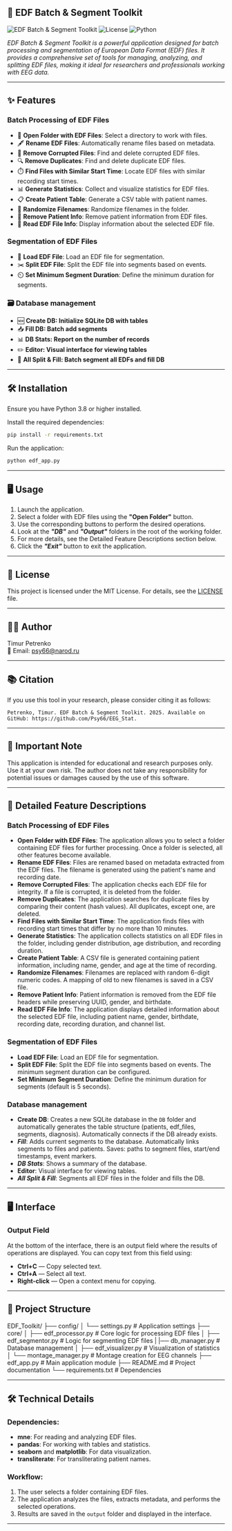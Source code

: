 
## 🧠 EDF Batch & Segment Toolkit

![EDF Batch & Segment Toolkit](https://img.shields.io/badge/Version-1.0.0-blue)
![License](https://img.shields.io/badge/License-MIT-green)
![Python](https://img.shields.io/badge/Python-3.8%2B-yellow)

*EDF Batch & Segment Toolkit is a powerful application designed for batch processing and segmentation of European Data Format (EDF) files. It provides a comprehensive set of tools for managing, analyzing, and splitting EDF files, making it ideal for researchers and professionals working with EEG data.*

---

## ✨ Features

### Batch Processing of EDF Files
- 📂 **Open Folder with EDF Files**: Select a directory to work with files.
- 🖋️ **Rename EDF Files**: Automatically rename files based on metadata.
- 🚫 **Remove Corrupted Files**: Find and delete corrupted EDF files.
- 🔍 **Remove Duplicates**: Find and delete duplicate EDF files.
- ⏱️ **Find Files with Similar Start Time**: Locate EDF files with similar recording start times.
- 📊 **Generate Statistics**: Collect and visualize statistics for EDF files.
- 📋 **Create Patient Table**: Generate a CSV table with patient names.
- 🎲 **Randomize Filenames**: Randomize filenames in the folder.
- 👤 **Remove Patient Info**: Remove patient information from EDF files.
- 📄 **Read EDF File Info**: Display information about the selected EDF file.

### Segmentation of EDF Files
- 📂 **Load EDF File**: Load an EDF file for segmentation.
- ✂️ **Split EDF File**: Split the EDF file into segments based on events.
- ⏲️ **Set Minimum Segment Duration**: Define the minimum duration for segments.

### 🗃️ Database management
- 🆕 **Create DB: Initialize SQLite DB with tables**
- 📥 **Fill DB: Batch add segments**
- 📊 **DB Stats: Report on the number of records**
- ✏️ **Editor: Visual interface for viewing tables**
- 🚀 **All Split & Fill: Batch segment all EDFs and fill DB**

---

## 🛠️ Installation

Ensure you have Python 3.8 or higher installed.

Install the required dependencies:

```bash
pip install -r requirements.txt
```

Run the application:

```bash
python edf_app.py
```

---

## 🖥️ Usage

1. Launch the application.
2. Select a folder with EDF files using the **"Open Folder"** button.
3. Use the corresponding buttons to perform the desired operations.
4. Look at the ***"DB"*** and ***"Output"*** folders in the root of the working folder.
5. For more details, see the Detailed Feature Descriptions section below.
5. Click the ***"Exit"*** button to exit the application.

---

## 📜 License

This project is licensed under the MIT License. For details, see the [LICENSE](LICENSE) file.

---

## 👨‍💻 Author

Timur Petrenko  
📧 Email: psy66@narod.ru

---

## 📚 Citation

If you use this tool in your research, please consider citing it as follows:

```
Petrenko, Timur. EDF Batch & Segment Toolkit. 2025. Available on GitHub: https://github.com/Psy66/EEG_Stat.
```

---

## 📢 Important Note

This application is intended for educational and research purposes only. Use it at your own risk. The author does not take any responsibility for potential issues or damages caused by the use of this software.

---

## 🧩 Detailed Feature Descriptions

### Batch Processing of EDF Files
- **Open Folder with EDF Files**: The application allows you to select a folder containing EDF files for further processing. Once a folder is selected, all other features become available.
- **Rename EDF Files**: Files are renamed based on metadata extracted from the EDF files. The filename is generated using the patient's name and recording date.
- **Remove Corrupted Files**: The application checks each EDF file for integrity. If a file is corrupted, it is deleted from the folder.
- **Remove Duplicates**: The application searches for duplicate files by comparing their content (hash values). All duplicates, except one, are deleted.
- **Find Files with Similar Start Time**: The application finds files with recording start times that differ by no more than 10 minutes.
- **Generate Statistics**: The application collects statistics on all EDF files in the folder, including gender distribution, age distribution, and recording duration.
- **Create Patient Table**: A CSV file is generated containing patient information, including name, gender, and age at the time of recording.
- **Randomize Filenames**: Filenames are replaced with random 6-digit numeric codes. A mapping of old to new filenames is saved in a CSV file.
- **Remove Patient Info**: Patient information is removed from the EDF file headers while preserving UUID, gender, and birthdate.
- **Read EDF File Info**: The application displays detailed information about the selected EDF file, including patient name, gender, birthdate, recording date, recording duration, and channel list.

### Segmentation of EDF Files
- **Load EDF File**: Load an EDF file for segmentation.
- **Split EDF File**: Split the EDF file into segments based on events. The minimum segment duration can be configured.
- **Set Minimum Segment Duration**: Define the minimum duration for segments (default is 5 seconds).

### Database management
- **Create DB**: Creates a new SQLite database in the `DB` folder and automatically generates the table structure (patients, edf_files, segments, diagnosis). Automatically connects if the DB already exists.
- ***Fill***: Adds current segments to the database. Automatically links segments to files and patients. Saves: paths to segment files, start/end timestamps, event markers.
- ***DB Stats***: Shows a summary of the database.
- **Editor**: Visual interface for viewing tables.
- ***All Split & Fill***: Segments all EDF files in the folder and fills the DB.
---

## 🖥️ Interface

### Output Field
At the bottom of the interface, there is an output field where the results of operations are displayed. You can copy text from this field using:
- **Ctrl+C** — Copy selected text.
- **Ctrl+A** — Select all text.
- **Right-click** — Open a context menu for copying.

---

## 📂 Project Structure

EDF_Toolkit/
├── config/
│   └── settings.py          # Application settings
├── core/
│   ├── edf_processor.py     # Core logic for processing EDF files
│   ├── edf_segmentor.py     # Logic for segmenting EDF files
|   |── db_manager.py        # Database management
│   ├── edf_visualizer.py    # Visualization of statistics
│   └── montage_manager.py   # Montage creation for EEG channels
├── edf_app.py               # Main application module
├── README.md                # Project documentation
└── requirements.txt         # Dependencies

---

## 🛠️ Technical Details

### Dependencies:
- **mne**: For reading and analyzing EDF files.
- **pandas**: For working with tables and statistics.
- **seaborn** and **matplotlib**: For data visualization.
- **transliterate**: For transliterating patient names.

### Workflow:
1. The user selects a folder containing EDF files.
2. The application analyzes the files, extracts metadata, and performs the selected operations.
3. Results are saved in the `output` folder and displayed in the interface.

---